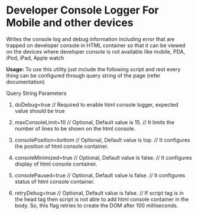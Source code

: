 Developer Console Logger For Mobile and other devices
======================================================

Writes the console log and debug information including error that are trapped on developer console in HTML container so that it can be viewed on the devices where developer console is not available like mobile, PDA, iPod, iPad, Apple watch

<b>Usage:</b> To use this utility just include the following script and rest every thing can be configured through query string of the page (refer documentation)

<script src="http://ishaan2990.github.io/DevConsoleLoggerForMobile/devConsoleDemo/htmlconsole.min.js"  type="text/javascript"></script>
 
Query String Parameters

1) doDebug=true  // Required to enable html console logger, expected value should be true

2) maxConsoleLimit=10  // Optional, Default value is 15. 
                       // It limits the number of lines to be shown on the html console.

3) consolePosition=bottom // Optional, Default value is top. 
                          // It configures the position of html console container.

4) consoleMinimized=true // Optional, Default value is false. 
                          // It configures display of html console container.
                          
5) consolePaused=true   // Optional, Default value is false. 
                       // It configures status of html console container.

6) retryDebug=true     // Optional, Default value is false. 
                       // If script tag is in the head tag then script is not able to add html console container in the                              body. So, this flag retries to create the DOM after 100 milliseconds.
